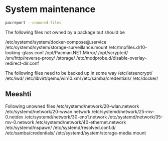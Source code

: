 # System maintenance

```bash
pacreport --unowned-files
```
The following files not owned by a package but should be

  /etc/systemd/system/docker-compose@.service
  /etc/systemd/system/storage-surveillance.mount
  /etc/tmpfiles.d/10-looking-glass.conf
  /opt/Pacman.NET.Mirror/
  /opt/scrypted/
  /srv/http/reverse-proxy/
  /storage/
  /etc/modprobe.d/disable-overlay-redirect-dir.conf
  
The following files need to be backed up in some way
  /etc/letsencrypt/
  /etc/iwd/
  /etc/libvirt/qemu/win10.xml
  /etc/samba/credentials/
  /etc/docker/


## Meeshti

Following unowned files
  /etc/systemd/network/20-wlan.network
  /etc/systemd/network/20-wwan.network
  /etc/systemd/network/25-mv-0.netdev
  /etc/systemd/network/30-eno1.network
  /etc/systemd/network/35-mv-0.network
  /etc/systemd/network/40-ethernet.network
  /etc/systemd/nspawn/
  /etc/systemd/resolved.conf.d/
  /etc/samba/credentials/
  /etc/systemd/system/storage-media.mount